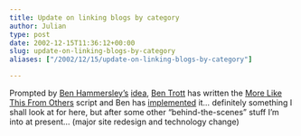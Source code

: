 ```yaml
---
title: Update on linking blogs by category
author: Julian
type: post
date: 2002-12-15T11:36:12+00:00
slug: update-on-linking-blogs-by-category 
aliases: ["/2002/12/15/update-on-linking-blogs-by-category"]

---
```

Prompted by [Ben Hammersley&#8217;s][1] [idea][2], [Ben Trott][3] has written the [More Like This From Others][4] script and Ben has [implemented][5] it&#8230; definitely something I shall look at for here, but after some other &#8220;behind-the-scenes&#8221; stuff I&#8217;m into at present&#8230; (major site redesign and technology change)

 [1]: https://www.benhammersley.com/
 [2]: https://www.benhammersley.com/archives/003371.html
 [3]: https://www.sixapart.com/
 [4]: https://www.sixapart.com/log/2002/12/more_like_this_.shtml
 [5]: https://www.benhammersley.com/archives/003384.html#003384 "Ben Hammersley.com: More Like This From Others, the implementation saga"